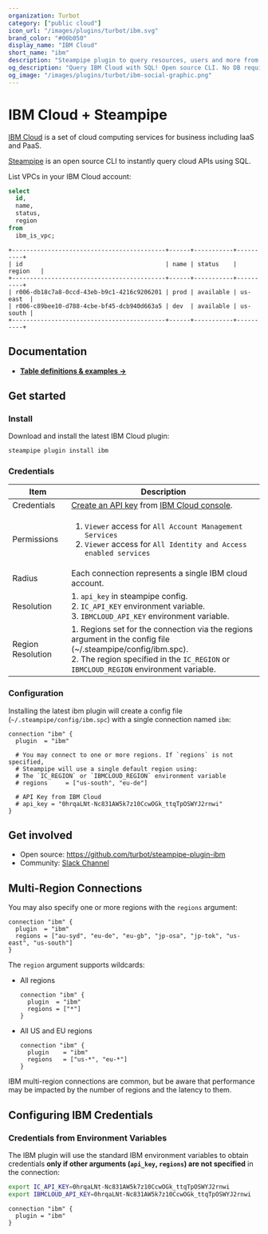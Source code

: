 ```yaml
---
organization: Turbot
category: ["public cloud"]
icon_url: "/images/plugins/turbot/ibm.svg"
brand_color: "#00b050"
display_name: "IBM Cloud"
short_name: "ibm"
description: "Steampipe plugin to query resources, users and more from IBM Cloud."
og_description: "Query IBM Cloud with SQL! Open source CLI. No DB required."
og_image: "/images/plugins/turbot/ibm-social-graphic.png"
---
```


# IBM Cloud + Steampipe

[IBM Cloud](https://www.ibm.com/cloud) is a set of cloud computing services for business including IaaS and PaaS.

[Steampipe](https://steampipe.io) is an open source CLI to instantly query cloud APIs using SQL.

List VPCs in your IBM Cloud account:

```sql
select
  id,
  name,
  status,
  region
from
  ibm_is_vpc;
```

```
+-------------------------------------------+------+-----------+----------+
| id                                        | name | status    | region   |
+-------------------------------------------+------+-----------+----------+
| r006-db18c7a8-0ccd-43eb-b9c1-4216c9206201 | prod | available | us-east  |
| r006-c89bee10-d788-4cbe-bf45-dcb940d663a5 | dev  | available | us-south |
+-------------------------------------------+------+-----------+----------+
```

## Documentation

- **[Table definitions & examples →](/plugins/turbot/ibm/tables)**

## Get started

### Install

Download and install the latest IBM Cloud plugin:

```bash
steampipe plugin install ibm
```

### Credentials

| Item | Description |
| - | - |
| Credentials | [Create an API key](https://cloud.ibm.com/docs/account?topic=account-userapikey&interface=ui#manage-user-keys) from [IBM Cloud console](https://cloud.ibm.com/iam/apikeys). |
| Permissions | <ol><li>`Viewer` access for `All Account Management Services`</li><li>`Viewer` access for `All Identity and Access enabled services`</li></ol>|
| Radius | Each connection represents a single IBM cloud account. |
| Resolution | 1. `api_key` in steampipe config.<br />2. `IC_API_KEY` environment variable.<br />3. `IBMCLOUD_API_KEY` environment variable. |
| Region Resolution | 1. Regions set for the connection via the regions argument in the config file (~/.steampipe/config/ibm.spc).<br />2. The region specified in the `IC_REGION` or `IBMCLOUD_REGION` environment variable.|

### Configuration

Installing the latest ibm plugin will create a config file (`~/.steampipe/config/ibm.spc`) with a single connection named `ibm`:

```hcl
connection "ibm" {
  plugin  = "ibm"

  # You may connect to one or more regions. If `regions` is not specified, 
  # Steampipe will use a single default region using:
  # The `IC_REGION` or `IBMCLOUD_REGION` environment variable
  # regions     = ["us-south", "eu-de"]
  
  # API Key from IBM Cloud
  # api_key = "0hrqaLNt-Nc831AW5k7z10CcwOGk_ttqTpOSWYJ2rnwi"
}
```

## Get involved

- Open source: https://github.com/turbot/steampipe-plugin-ibm
- Community: [Slack Channel](https://join.slack.com/t/steampipe/shared_invite/zt-oij778tv-lYyRTWOTMQYBVAbtPSWs3g)

## Multi-Region Connections

You may also specify one or more regions with the `regions` argument:

```hcl
connection "ibm" {
  plugin  = "ibm"    
  regions = ["au-syd", "eu-de", "eu-gb", "jp-osa", "jp-tok", "us-east", "us-south"]
}
```

The `region` argument supports wildcards:

- All regions

  ```hcl
  connection "ibm" {
    plugin  = "ibm"    
    regions = ["*"] 
  }
  ```

- All US and EU regions

  ```hcl
  connection "ibm" {
    plugin    = "ibm"    
    regions   = ["us-*", "eu-*"] 
  }
  ```

IBM multi-region connections are common, but be aware that performance may be impacted by the number of regions and the latency to them.

## Configuring IBM Credentials

### Credentials from Environment Variables

The IBM plugin will use the standard IBM environment variables to obtain credentials **only if other arguments (`api_key`, `regions`) are not specified** in the connection:

```sh
export IC_API_KEY=0hrqaLNt-Nc831AW5k7z10CcwOGk_ttqTpOSWYJ2rnwi
export IBMCLOUD_API_KEY=0hrqaLNt-Nc831AW5k7z10CcwOGk_ttqTpOSWYJ2rnwi
```

```hcl
connection "ibm" {
  plugin = "ibm" 
}
```

